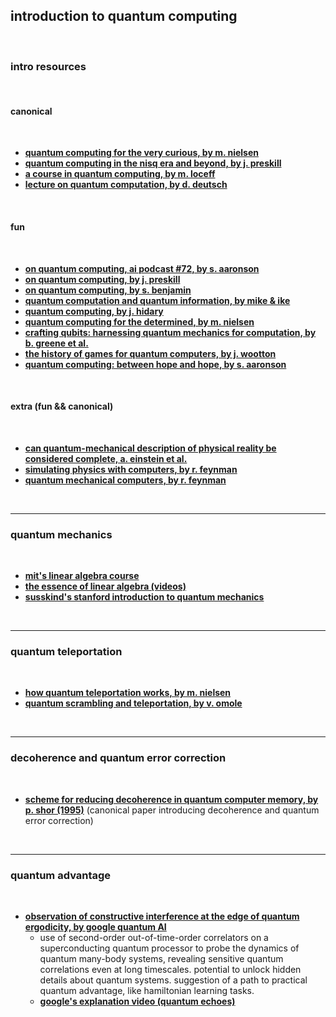 ## introduction to quantum computing

<br>

### intro resources

<br>

#### canonical

<br>

* **[quantum computing for the very curious, by m. nielsen](https://quantum.country/qcvc)**
* **[quantum computing in the nisq era and beyond, by j. preskill](https://arxiv.org/pdf/1801.00862.pdf)**
* **[a course in quantum computing, by m. loceff](http://lapastillaroja.net/wp-content/uploads/2016/09/Intro_to_QC_Vol_1_Loceff.pdf)**
* **[lecture on quantum computation, by d. deutsch](http://www.quiprocone.org/Protected/DD_lectures.htm)**

<br>

#### fun

<br>

* **[on quantum computing, ai podcast #72, by s. aaronson](https://www.youtube.com/watch?v=uX5t8EivCaM)**
* **[on quantum computing, by j. preskill](https://blog.ycombinator.com/john-preskill-on-quantum-computing/)**
* **[on quantum computing, by s. benjamin](https://www.youtube.com/watch?v=LHZKDTJJknE)**
* **[quantum computation and quantum information, by mike & ike](https://www.amazon.com/Quantum-Computation-Information-10th-Anniversary/dp/1107002176)**
* **[quantum computing, by j. hidary](https://github.com/JackHidary/quantumcomputingbook)**
* **[quantum computing for the determined, by m. nielsen](http://michaelnielsen.org/blog/quantum-computing-for-the-determined/)**
* **[crafting qubits: harnessing quantum mechanics for computation, by b. greene et al.](https://www.youtube.com/watch?v=_DoLnmkGpSI)**
* **[the history of games for quantum computers, by j. wootton](https://medium.com/@decodoku/the-history-of-games-for-quantum-computers-a1de98859b5a)**
* **[quantum computing: between hope and hope, by s. aaronson](https://scottaaronson.blog/?p=8329)**

<br>

#### extra (fun && canonical)

<br>

* **[can quantum-mechanical description of physical reality be considered complete, a. einstein et al.](https://journals.aps.org/pr/pdf/10.1103/PhysRev.47.777)**
* **[simulating physics with computers, by r. feynman](https://catonmat.net/ftp/simulating-physics-with-computers-richard-feynman.pdf)**
* **[quantum mechanical computers, by r. feynman](http://www.quantum-dynamic.eu/doc/feynman85_qmc_optics_letters.pdf)**

<br>

---

### quantum mechanics

<br>

* **[mit's linear algebra course](https://ocw.mit.edu/courses/18-06-linear-algebra-spring-2010/)**
* **[the essence of linear algebra (videos)](https://www.youtube.com/playlist?list=PLZHQObOWTQDPD3MizzM2xVFitgF8hE_ab)**
* **[susskind's stanford introduction to quantum mechanics](http://theoreticalminimum.com/courses/quantum-mechanics/2012/winter/lecture-1)**

<br>

---

### quantum teleportation

<br>

* **[how quantum teleportation works, by m. nielsen](https://quantum.country/teleportation)**
* **[quantum scrambling and teleportation, by v. omole](https://vtomole.com/blog/2019/06/08/scrambling)**

<br>

---

### decoherence and quantum error correction

<br>

* **[scheme for reducing decoherence in quantum computer memory, by p. shor (1995)](https://journals.aps.org/pra/abstract/10.1103/PhysRevA.52.R2493)** (canonical paper introducing decoherence and quantum error correction)

<br>

---

### quantum advantage

<br>

* **[observation of constructive interference at the edge of quantum ergodicity, by google quantum AI](https://www.nature.com/articles/s41586-025-09526-6)**
    - use of second-order out-of-time-order correlators on a superconducting quantum processor to probe the dynamics of quantum many-body systems, revealing sensitive quantum correlations even at long timescales. potential to unlock hidden details about quantum systems. suggestion of a path to practical quantum advantage, like hamiltonian learning tasks.
    - **[google's explanation video (quantum echoes)](https://www.youtube.com/watch?v=mEBCQidaNTQ)**
